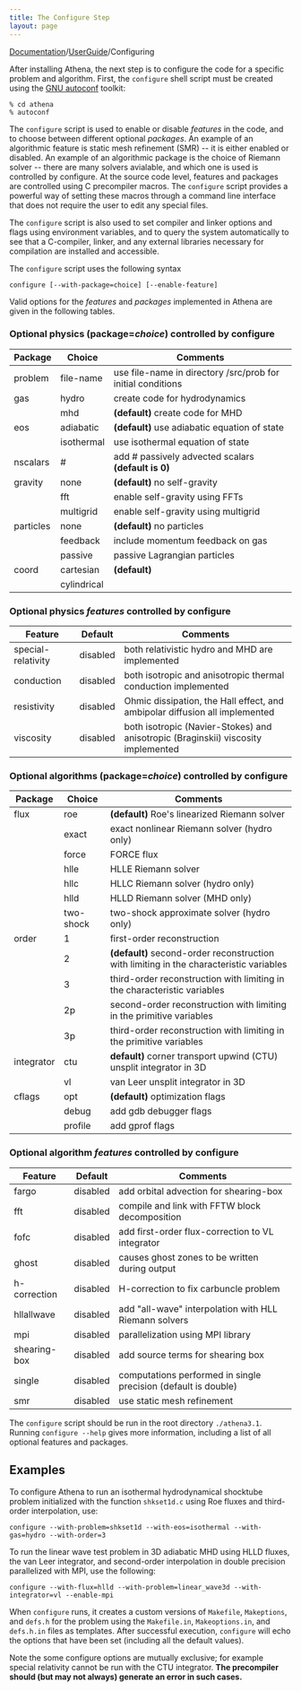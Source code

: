 ```yaml
---
title: The Configure Step
layout: page
---
```


[Documentation]({{site.baseurl}}/AthenaDocs)/[UserGuide]({{site.baseurl}}/AthenaDocsUG)/Configuring

After installing Athena, the next step is to configure the
code for a specific problem and algorithm.  First, the `configure` shell
script must be created using the [GNU autoconf](http://www.gnu.org/software/autoconf) toolkit:

	% cd athena
	% autoconf


The `configure` script is used to
enable or disable *features* in the code, and to
choose between different optional *packages*.  An example of an algorithmic
feature is static mesh refinement (SMR) -- it is either enabled or
disabled.  An example of an algorithmic package is the choice of Riemann solver
-- there are many solvers avialable, and which one is used is controlled by configure.
At the source code level, features and packages are controlled using C precompiler macros.
The `configure` script provides
a powerful way of setting these macros through a command line interface
that does not require the user to edit any special files.

The `configure` script is also used to set compiler
and linker options and flags using environment variables, and to query the
system automatically to see that a C-compiler, linker, and any external
libraries necessary for compilation are installed and accessible.

The `configure` script uses the following syntax

	configure [--with-package=choice] [--enable-feature]

Valid options for the *features* and *packages* implemented in Athena are given in the
following tables.

### Optional physics (package=*choice*) controlled by configure

| Package | Choice | Comments |
|---------|--------|----------|
| problem | file-name | use file-name in directory /src/prob for initial conditions |
| gas    | hydro  | create code for hydrodynamics |
|       | mhd    | **(default)** create code for MHD |
| eos    | adiabatic | **(default)** use adiabatic equation of state |
|       | isothermal | use isothermal equation of state |
| nscalars | # | add # passively advected scalars **(default is 0)** |
| gravity | none      | **(default)** no self-gravity |
|         | fft       | enable self-gravity using FFTs |
|         | multigrid | enable self-gravity using multigrid |
| particles    | none | **(default)** no particles |
|              | feedback | include momentum feedback on gas |
|              | passive  | passive Lagrangian particles |
| coord        | cartesian | **(default)** |
|              | cylindrical | |


### Optional physics *features* controlled by configure

| Feature     | Default | Comments |
|-------------|---------|----------|
| special-relativity | disabled | both relativistic hydro and MHD are implemented |
| conduction         | disabled | both isotropic and anisotropic thermal conduction implemented |
| resistivity        | disabled | Ohmic dissipation, the Hall effect, and ambipolar diffusion all implemented |
| viscosity          | disabled | both isotropic (Navier-Stokes) and anisotropic (Braginskii) viscosity implemented |


### Optional algorithms (package=*choice*) controlled by configure

| Package | Choice | Comments |
|---------|--------|----------|
| flux | roe | **(default)** Roe's linearized Riemann solver |
|      | exact | exact nonlinear Riemann solver (hydro only) |
|      | force | FORCE flux |
|      | hlle | HLLE Riemann solver |
|      | hllc | HLLC Riemann solver (hydro only) |
|      | hlld | HLLD Riemann solver (MHD only) |
|      | two-shock | two-shock approximate solver (hydro only) |
| order | 1 | first-order reconstruction |
|     | 2 | **(default)** second-order reconstruction with limiting in the characteristic variables |
|      | 3 | third-order reconstruction with limiting in the characteristic variables |
|      | 2p | second-order reconstruction with limiting in the primitive variables |
|      | 3p | third-order reconstruction with limiting in the primitive variables |
| integrator | ctu | **default)** corner transport upwind (CTU) unsplit integrator in 3D |
|           | vl | van Leer unsplit integrator in 3D |
| cflags  | opt | **(default)** optimization flags |
|         | debug | add gdb debugger flags |
|         | profile | add gprof flags |


### Optional algorithm *features* controlled by configure

| Feature     | Default | Comments |
|-------------|---------|----------|
| fargo        | disabled | add orbital advection for shearing-box |
| fft         | disabled | compile and link with FFTW block decomposition |
| fofc         | disabled | add first-order flux-correction to VL integrator |
| ghost       | disabled | causes ghost zones to be written during output |
| h-correction | disabled | H-correction to fix carbuncle problem |
| hllallwave  | disabled | add "all-wave" interpolation with HLL Riemann solvers |
| mpi         | disabled | parallelization using MPI library |
| shearing-box | disabled | add source terms for shearing box |
| single      | disabled | computations performed in single precision (default is double) | 
| smr          | disabled | use static mesh refinement |

The `configure` script should be run in the root directory
`./athena3.1`.  Running `configure --help`
gives more information, including a list of all optional features
and packages.

## Examples

To configure Athena to run an isothermal hydrodynamical shocktube
problem initialized with the function `shkset1d.c` using Roe fluxes and third-order interpolation, use:

	configure --with-problem=shkset1d --with-eos=isothermal --with-gas=hydro --with-order=3


To run the linear wave test problem in 3D adiabatic
MHD using HLLD fluxes, the van Leer integrator, and second-order interpolation in double precision 
parallelized with MPI, use the following:

	configure --with-flux=hlld --with-problem=linear_wave3d --with-integrator=vl --enable-mpi


When `configure` runs, it creates a custom versions of `Makefile`, `Makeptions`, and `defs.h` for the
problem using the `Makefile.in`, `Makeoptions.in`, and `defs.h.in` files
as templates.  After successful execution,
`configure` will echo the options that have been set (including all
the default values).

Note the some configure options are mutually exclusive; for example special relativity cannot be run with the CTU
integrator.  **The precompiler should (but may not always) generate an error in such cases.**

